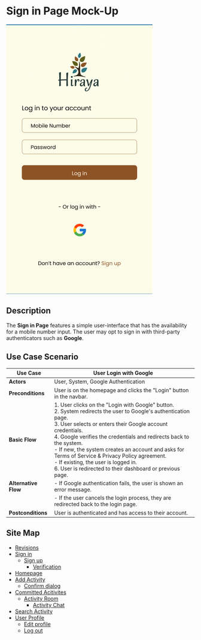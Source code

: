 # Sign in Page Mock-Up
![sign-in.png](https://github.com/jbcabs14/Hiraya/blob/main/img/sign-in.png)

## Description
The **Sign in Page** features a simple user-interface that has the availability for a mobile number input. The user may opt to sign in with third-party authenticators such as **Google**.

## Use Case Scenario

| Use Case        | User Login with Google                                                                 |
|-----------------|----------------------------------------------------------------------------------------|
| **Actors**      | User, System, Google Authentication                                                    |
| **Preconditions** | User is on the homepage and clicks the "Login" button in the navbar.                  |
| **Basic Flow**  | 1. User clicks on the "Login with Google" button.<br>2. System redirects the user to Google's authentication page.<br>3. User selects or enters their Google account credentials.<br>4. Google verifies the credentials and redirects back to the system.<br>  - If new, the system creates an account and asks for Terms of Service & Privacy Policy agreement.<br>  - If existing, the user is logged in.<br> 6. User is redirected to their dashboard or previous page.                              |
| **Alternative Flow** | - If Google authentication fails, the user is shown an error message.             |
|                     | - If the user cancels the login process, they are redirected back to the login page.|
| **Postconditions** | User is authenticated and has access to their account.                               |

## Site Map

- [Revisions](https://github.com/jbcabs14/Hiraya/blob/main/README.md)
- [Sign in](sign-in.md)
  * [Sign up](sign-up.md)
    * [Verification](verification.md)
- [Homepage](homepage.md)
- [Add Activity](add-activity.md)
   * [Confirm dialog](confirm-dialog.md)
- [Committed Acitivites](committed-activities.md)
  * [Activity Room](activity-room.md)
    * [Activity Chat](activity-chat.md)
- [Search Activity](search-activity.md)
- [User Profile](user-profile.md)
  * [Edit profile](edit-profile.md)
  * [Log out](log-out.md)
